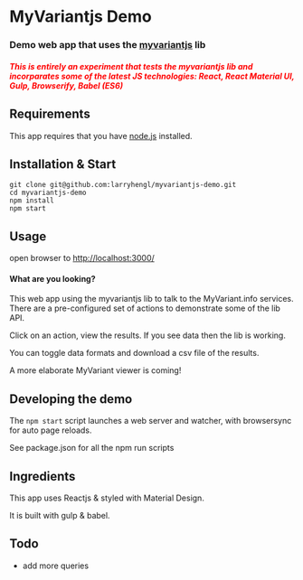 # MyVariantjs Demo


### Demo web app that uses the [myvariantjs](https://github.com/larryhengl/myvariantjs) lib

##### <span style='color:red'>This is entirely an experiment that tests the myvariantjs lib and incorparates some of the latest JS technologies: React, React Material UI, Gulp, Browserify, Babel (ES6)</span>

## Requirements

This app requires that you have [node.js](https://nodejs.org) installed.

## Installation & Start

```
git clone git@github.com:larryhengl/myvariantjs-demo.git
cd myvariantjs-demo
npm install
npm start
```

## Usage

open browser to [http://localhost:3000/](http://localhost:3000/)

#### What are you looking?

This web app using the myvariantjs lib to talk to the MyVariant.info services.  There are a pre-configured set of actions to demonstrate some of the lib API.

Click on an action, view the results.  If you see data then the lib is working.

You can toggle data formats and download a csv file of the results.

A more elaborate MyVariant viewer is coming!


## Developing the demo

The `npm start` script launches a web server and watcher, with browsersync for auto page reloads.

See package.json for all the npm run scripts


## Ingredients

This app uses Reactjs & styled with Material Design.

It is built with gulp & babel.

## Todo
+ add more queries
